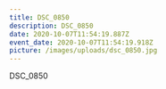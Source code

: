 ```yaml
---
title: DSC_0850
description: DSC_0850
date: 2020-10-07T11:54:19.887Z
event_date: 2020-10-07T11:54:19.918Z
picture: /images/uploads/dsc_0850.jpg
---
```

DSC_0850